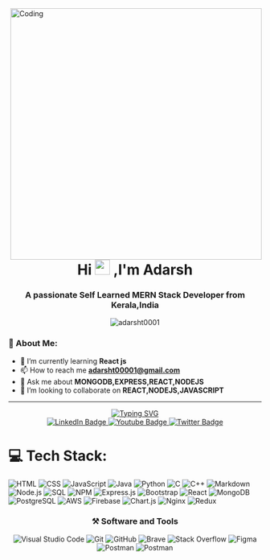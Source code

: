 <img align="right" alt="Coding" width="500" src="https://camo.githubusercontent.com/cae12fddd9d6982901d82580bdf321d81fb299141098ca1c2d4891870827bf17/68747470733a2f2f6d69726f2e6d656469756d2e636f6d2f6d61782f313336302f302a37513379765349765f7430696f4a2d5a2e676966">

<div align="center">
<h1>Hi <img src="https://user-images.githubusercontent.com/111223900/212957409-9481f82e-c13e-44af-815c-38835db85311.gif" width="30px" height="30px" /> ,I'm Adarsh</h1>
<h3>A passionate Self Learned MERN Stack Developer from Kerala,India</h3>
<img src="https://komarev.com/ghpvc/?username=adarsht0001&style=for-the-badge&label=Visitors" alt="adarsht0001"/>
</div>
<div>
<h3>💫 About Me:</h3>

- 🌱 I’m currently learning **React js**
- 📫 How to reach me **adarsht00001@gmail.com**
- 💬 Ask me about **MONGODB,EXPRESS,REACT,NODEJS**
- 👯 I’m looking to collaborate on **REACT,NODEJS,JAVASCRIPT**

</div>
<hr />
<div align="center">
<a href="https://git.io/typing-svg"><img src="https://readme-typing-svg.demolab.com?font=Fira+Code&pause=1000&center=true&width=450&lines=Node+Js;Express;MongoDB;React" alt="Typing SVG" /></a>
</div>
<div id="badges" align="center">
  <a href="your-linkedin-URL">
    <img src="https://img.shields.io/badge/LinkedIn-blue?style=for-the-badge&logo=linkedin&logoColor=white" alt="LinkedIn Badge"/>
  </a>
  <a href="your-youtube-URL">
    <img src="https://img.shields.io/badge/Telegram-blue?style=for-the-badge&logo=Telegram&logoColor=white" alt="Youtube Badge"/>
  </a>
  <a href="your-twitter-URL">
    <img src="https://img.shields.io/badge/Twitter-blue?style=for-the-badge&logo=twitter&logoColor=white" alt="Twitter Badge"/>
  </a>
</div>

# 💻 Tech Stack:

![HTML](https://img.shields.io/badge/HTML-E34F26.svg?logo=html5&logoColor=white&style=for-the-badge)
![CSS](https://img.shields.io/badge/CSS-1572B6.svg?logo=css3&logoColor=white&style=for-the-badge)
![JavaScript](https://img.shields.io/badge/JavaScript-F7DF1E.svg?logo=javascript&logoColor=black&style=for-the-badge)
![Java](https://custom-icon-badges.demolab.com/badge/Java-007396.svg?logo=java&logoColor=white&style=for-the-badge)
![Python](https://img.shields.io/badge/-Python-000?&logo=Python&style=for-the-badge)
![C](https://custom-icon-badges.demolab.com/badge/C-03599C.svg?logo=c-in-hexagon&logoColor=white&style=for-the-badge)
![C++](https://custom-icon-badges.demolab.com/badge/C++-9C033A.svg?logo=cpp2&logoColor=white&style=for-the-badge)
![Markdown](https://img.shields.io/badge/Markdown-000000.svg?logo=markdown&logoColor=white&style=for-the-badge)
![Node.js](https://img.shields.io/badge/Node.js-43853D.svg?logo=node.js&logoColor=white&style=for-the-badge)
![SQL](https://custom-icon-badges.demolab.com/badge/SQL-025E8C.svg?logo=database&logoColor=white&style=for-the-badge)
![NPM](https://img.shields.io/badge/NPM-%23000000.svg?logo=npm&logoColor=white&style=for-the-badge)
![Express.js](https://img.shields.io/badge/Express.js-404d59.svg?logo=express&logoColor=white&style=for-the-badge)
![Bootstrap](https://img.shields.io/badge/Bootstrap-7952B3.svg?logo=bootstrap&logoColor=white&style=for-the-badge)
![React](https://img.shields.io/badge/React-20232a.svg?logo=react&logoColor=%2361DAFB&style=for-the-badge)
![MongoDB](https://img.shields.io/badge/MongoDB-4ea94b.svg?logo=mongodb&logoColor=white&style=for-the-badge)
![PostgreSQL](https://img.shields.io/badge/PostgreSQL-316192.svg?logo=postgresql&logoColor=white&style=for-the-badge)
![AWS](https://img.shields.io/badge/AWS-%23FF9900.svg?logo=amazon-aws&logoColor=white&style=for-the-badge)
![Firebase](https://img.shields.io/badge/firebase-%23039BE5.svg?logo=firebase&style=for-the-badge)
![Chart.js](https://img.shields.io/badge/chart.js-F5788D.svg?logo=chart.js&logoColor=white&style=for-the-badge)
![Nginx](https://img.shields.io/badge/nginx-%23009639.svg?style=for-the-badge&logo=nginx&logoColor=white)
![Redux](https://img.shields.io/badge/Redux-470137?style=for-the-badge&logo=redux&logoColor=#FF61F6)

<h3 align="center">⚒ Software and Tools</h3>
<p align="center">
<a target="_blank"><img alt="Visual Studio Code" src="https://img.shields.io/badge/Visual%20Studio%20Code-%2312100E.svg?logo=visual-studio-code&style=for-the-badge&logoColor=blue"/></a> 
<a target="_blank"><img alt="Git" src="https://img.shields.io/badge/Git-%2312100E.svg?logo=git&style=for-the-badge"/></a> 
<a target="_blank"><img alt="GitHub" src="https://img.shields.io/badge/GitHub-black?logo=GitHub&style=for-the-badge"/></a> 
<a target="_blank"><img alt="Brave" src="https://img.shields.io/badge/-Brave-FB542B?logo=brave&logoColor=white&style=for-the-badge"/></a> 
<a target="_blank"><img alt="Stack Overflow" src="https://img.shields.io/badge/-Stack%20Overflow-FE7A16?logo=stack-overflow&logoColor=white&style=for-the-badge"/></a>
<a target="_blank"><img alt="Figma" src="https://img.shields.io/badge/figma-%23F24E1E.svg?logo=figma&logoColor=white&style=for-the-badge"/></a>
<a target="_blank"><img alt="Postman" src="https://img.shields.io/badge/Postman-FF6C37?logo=postman&logoColor=white&style=for-the-badge"/></a>
<a target="_blank"><img alt="Postman" src="https://img.shields.io/badge/Canva-%2300C4CC.svg?logo=Canva&logoColor=white&style=for-the-badge"/></a>
</p>